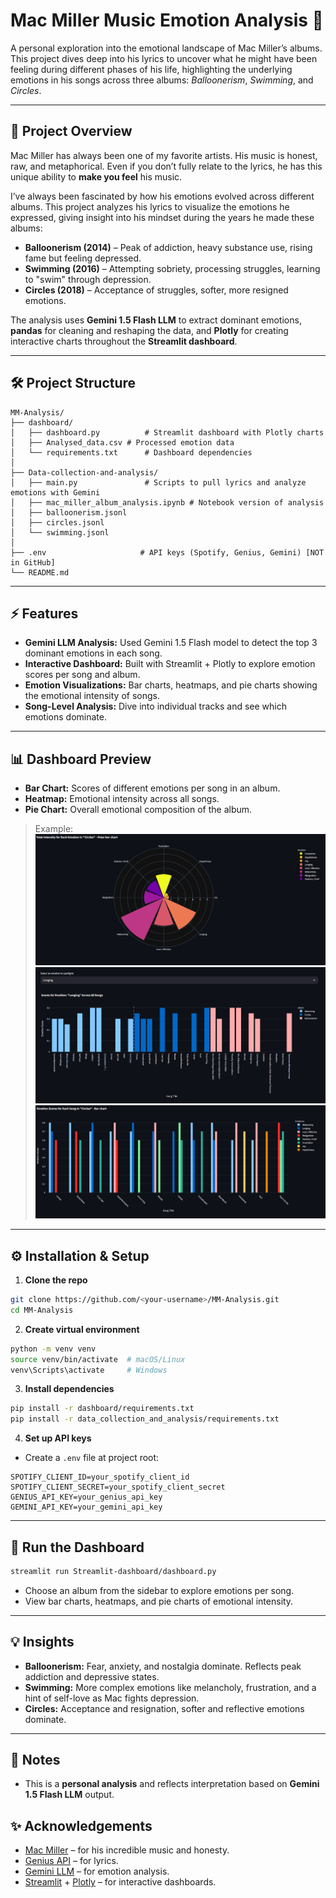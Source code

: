 
# Mac Miller Music Emotion Analysis 🎵

A personal exploration into the emotional landscape of Mac Miller’s albums. This project dives deep into his lyrics to uncover what he might have been feeling during different phases of his life, highlighting the underlying emotions in his songs across three albums: *Balloonerism*, *Swimming*, and *Circles*.

---

## 🌟 Project Overview

Mac Miller has always been one of my favorite artists. His music is honest, raw, and metaphorical. Even if you don’t fully relate to the lyrics, he has this unique ability to **make you feel** his music.

I’ve always been fascinated by how his emotions evolved across different albums. This project analyzes his lyrics to visualize the emotions he expressed, giving insight into his mindset during the years he made these albums:

* **Balloonerism (2014)** – Peak of addiction, heavy substance use, rising fame but feeling depressed.
* **Swimming (2016)** – Attempting sobriety, processing struggles, learning to "swim" through depression.
* **Circles (2018)** – Acceptance of struggles, softer, more resigned emotions.

The analysis uses **Gemini 1.5 Flash LLM** to extract dominant emotions, **pandas** for cleaning and reshaping the data, and **Plotly** for creating interactive charts throughout the **Streamlit dashboard**.

---

## 🛠 Project Structure

```
MM-Analysis/
├── dashboard/
│   ├── dashboard.py          # Streamlit dashboard with Plotly charts
│   ├── Analysed_data.csv # Processed emotion data
│   └── requirements.txt      # Dashboard dependencies
│
├── Data-collection-and-analysis/
│   ├── main.py               # Scripts to pull lyrics and analyze emotions with Gemini
│   ├── mac_miller_album_analysis.ipynb # Notebook version of analysis
│   ├── balloonerism.jsonl
│   ├── circles.jsonl
│   └── swimming.jsonl
│
├── .env                     # API keys (Spotify, Genius, Gemini) [NOT in GitHub]
└── README.md
```

---

## ⚡ Features

* **Gemini LLM Analysis:** Used Gemini 1.5 Flash model to detect the top 3 dominant emotions in each song.
* **Interactive Dashboard:** Built with Streamlit + Plotly to explore emotion scores per song and album.
* **Emotion Visualizations:** Bar charts, heatmaps, and pie charts showing the emotional intensity of songs.
* **Song-Level Analysis:** Dive into individual tracks and see which emotions dominate.

---

## 📊 Dashboard Preview

* **Bar Chart:** Scores of different emotions per song in an album.
* **Heatmap:** Emotional intensity across all songs.
* **Pie Chart:** Overall emotional composition of the album.

> Example:
![alt text](image-1.png)
![alt text](image-2.png)
![alt text](image-3.png)
---

## ⚙️ Installation & Setup

1. **Clone the repo**

```bash
git clone https://github.com/<your-username>/MM-Analysis.git
cd MM-Analysis
```

2. **Create virtual environment**

```bash
python -m venv venv
source venv/bin/activate  # macOS/Linux
venv\Scripts\activate     # Windows
```

3. **Install dependencies**

```bash
pip install -r dashboard/requirements.txt
pip install -r data_collection_and_analysis/requirements.txt
```

4. **Set up API keys**

* Create a `.env` file at project root:

```
SPOTIFY_CLIENT_ID=your_spotify_client_id
SPOTIFY_CLIENT_SECRET=your_spotify_client_secret
GENIUS_API_KEY=your_genius_api_key
GEMINI_API_KEY=your_gemini_api_key
```

---

## 🚀 Run the Dashboard

```bash
streamlit run Streamlit-dashboard/dashboard.py
```

* Choose an album from the sidebar to explore emotions per song.
* View bar charts, heatmaps, and pie charts of emotional intensity.

---

## 💡 Insights

* **Balloonerism:** Fear, anxiety, and nostalgia dominate. Reflects peak addiction and depressive states.
* **Swimming:** More complex emotions like melancholy, frustration, and a hint of self-love as Mac fights depression.
* **Circles:** Acceptance and resignation, softer and reflective emotions dominate.

---

## 📌 Notes

* This is a **personal analysis** and reflects interpretation based on **Gemini 1.5 Flash LLM** output.

## ✨ Acknowledgements

* [Mac Miller](https://en.wikipedia.org/wiki/Mac_Miller) – for his incredible music and honesty.
* [Genius API](https://genius.com/developers) – for lyrics.
* [Gemini LLM](https://developers.generativeai.google) – for emotion analysis.
* [Streamlit](https://streamlit.io/) + [Plotly](https://plotly.com/) – for interactive dashboards.


